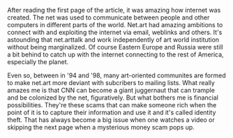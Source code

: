 After reading the first page of the article, it was amazing how internet was created. The net was used to communicate between people and other computers
in different parts of the world. 
Net.art had amazing ambitions to connect with and exploiting the internet via email, weblinks and others. It's astounding that net.arttalk and work independently
of art world institution without being marginalized. 
Of course Eastern Europe and Russia were still a bit behind to catch up with the internet connecting to the rest of America, especially the planet.

Even so, between in '94 and '98, many art-oriented communites are formed to make net.art more deviant with subcribers to mailing lists. What really amazes me is that CNN can become 
a giant juggernaut that can trample and be colonized by the net, figuratively. But what bothers me is financial possibilities. They're these scams that can make someone rich when the point of it is to
capture their information and use it and it's called identity theft. That has always become a big issue when one watches a video or skipping the next page when a mysterious money scam pops up.
